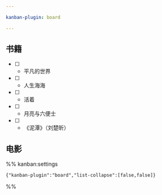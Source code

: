 ```yaml
---

kanban-plugin: board

---
```


## 书籍

- [ ] - 平凡的世界
- [ ] - 人生海海
- [ ] - 活着
- [ ] - 月亮与六便士
- [ ] - 《泥潭》（刘楚昕）


## 电影





%% kanban:settings
```
{"kanban-plugin":"board","list-collapse":[false,false]}
```
%%